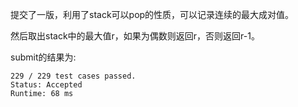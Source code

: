 提交了一版，利用了stack可以pop的性质，可以记录连续的最大成对值。

然后取出stack中的最大值r，如果为偶数则返回r，否则返回r-1。

submit的结果为:
```
229 / 229 test cases passed.
Status: Accepted
Runtime: 68 ms
```

